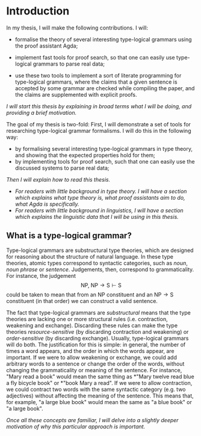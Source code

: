 # Introduction

In my thesis, I will make the following contributions. I will:

  - formalise the theory of several interesting type-logical grammars
    using the proof assistant Agda;

  - implement fast tools for proof search, so that one can easily use
    type-logical grammars to parse real data;

  - use these two tools to implement a sort of literate programming
    for type-logical grammars, where the claims that a given sentence
    is accepted by some grammar are checked while compiling the paper,
    and the claims are supplemented with explicit proofs.

*I will start this thesis by explaining in broad terms what I will be
 doing, and providing a brief motivation.*

The goal of my thesis is two-fold:
First, I will demonstrate a set of tools for researching type-logical
grammar formalisms. I will do this in the following way:

  - by formalising several interesting type-logical grammars in type
    theory, and showing that the expected properties hold for them;
  - by implementing tools for proof search, such that one can easily
    use the discussed systems to parse real data;

*Then I will explain how to read this thesis.*

  - *For readers with little background in type theory. I will have a
    section which explains what type theory is, what proof assistants
    aim to do, what Agda is specifically.*
  - *For readers with little background in linguistics, I will have a
    section which explains the linguistic data that I will be using
    in this thesis.*


## What is a type-logical grammar?

Type-logical grammars are substructural type theories, which are
designed for reasoning about the structure of natural language. In
these type theories, atomic types correspond to syntactic categories,
such as *noun*, *noun phrase* or *sentence*. Judgements, then,
correspond to grammaticality. For instance, the judgement
$$\text{NP} , \; \text{NP} \to \text{S} \vdash \text{S}$$
could be taken to mean that from an $\text{NP}$ constituent and an
$\text{NP} \to \text{S}$ constituent (in that order) we can construct
a valid sentence.

The fact that type-logical grammars are *substructural* means that the
type theories are lacking one or more structural rules
(i.e. contraction, weakening and exchange).
Discarding these rules can make the type theories *resource-sensitive*
(by discarding contraction and weakening) or *order-sensitive* (by
discarding exchange).
Usually, type-logical grammars will do both.
The justification for this is simple: in general, the number of times
a word appears, and the order in which the words appear, are
important.
If we were to allow weakening or exchange, we could add arbitrary
words to a sentence or change the order of the words, without changing
the grammaticality or meaning of the sentence. For instance, "Mary
read a book" would mean the same thing as \*"Mary twelve read blue a
fly bicycle book" or \*"book Mary a read".
If we were to allow contraction, we could contract two words with the
same syntactic category (e.g. two adjectives) without affecting the
meaning  of the sentence. This means that, for example, "a large blue
book" would mean the same as "a blue book" or "a large book".

*Once all these concepts are familiar, I will delve into a slightly
 deeper motivation of why this particular approach is important.*

